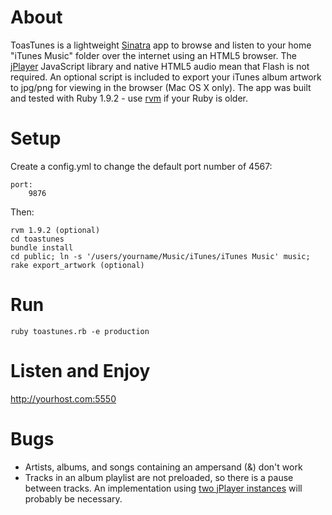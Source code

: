 # About

ToasTunes is a lightweight [Sinatra](http://www.sinatrarb.com/) app to browse and listen to your home "iTunes Music" folder over the internet using an HTML5 browser. The [jPlayer](http://www.happyworm.com/jquery/jplayer/) JavaScript library and native HTML5 audio mean that Flash is not required. An optional script is included to export your iTunes album artwork to jpg/png for viewing in the browser (Mac OS X only).  The app was built and tested with Ruby 1.9.2 - use [rvm](http://rvm.beginrescueend.com/) if your Ruby is older.

# Setup

Create a config.yml to change the default port number of 4567:

    port:
        9876

Then:

    rvm 1.9.2 (optional)
    cd toastunes
    bundle install
    cd public; ln -s '/users/yourname/Music/iTunes/iTunes Music' music;
    rake export_artwork (optional)

# Run

    ruby toastunes.rb -e production

# Listen and Enjoy

http://yourhost.com:5550

# Bugs

* Artists, albums, and songs containing an ampersand (&) don't work
* Tracks in an album playlist are not preloaded, so there is a pause between tracks. An implementation using [two jPlayer instances](http://groups.google.com/group/jplayer/browse_thread/thread/bb65740673c1e599) will probably be necessary.